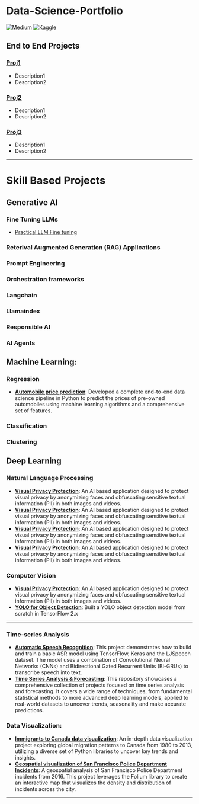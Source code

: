# Data-Science-Portfolio

[![Medium](https://img.shields.io/badge/Medium-12100E?style=for-the-badge&logo=medium&logoColor=white)](https://medium.com/@@akshaykamath2023)
[![Kaggle](https://img.shields.io/badge/Kaggle-035a7d?style=for-the-badge&logo=kaggle&logoColor=white)](https://www.kaggle.com/ak2033)

## End to End Projects ##

### [Proj1](https://github.com/akshay-kamath/Data-Science-Portfolio)
* Description1
* Description2

### [Proj2](https://github.com/akshay-kamath/Data-Science-Portfolio)
* Description1
* Description2

### [Proj3](https://github.com/akshay-kamath/Data-Science-Portfolio)
* Description1
* Description2

----
# Skill Based Projects #

## Generative AI ##

### Fine Tuning LLMs ###

* [Practical LLM Fine tuning](https://github.com/akshay-kamath/Practical-LLM-Fine-Tuning)


### Reterival Augmented Generation (RAG) Applications ###

### Prompt Engineering ###

### Orchestration frameworks ###

### Langchain ###

### Llamaindex ###

### Responsible AI ###

### AI Agents ###


## Machine Learning: ##
### Regression
* __[Automobile price prediction](https://github.com/akshay-kamath/Data-Science-Portfolio/blob/main/Machine%20Learning/Regression/Automobile%20Price%20Prediction%20%20.ipynb)__: Developed a complete end-to-end data science pipeline in Python to predict the prices of pre-owned automobiles using machine learning algorithms and a comprehensive set of features.
### Classification 

### Clustering 


## Deep Learning 

### Natural Language Processing 
* __[Visual Privacy Protection](https://github.com/akshay-kamath/Visual-Privacy-protection)__: An AI based application designed to protect visual privacy by anonymizing faces and obfuscating sensitive textual information (PII) in both images and videos.
* __[Visual Privacy Protection](https://github.com/akshay-kamath/Visual-Privacy-protection)__: An AI based application designed to protect visual privacy by anonymizing faces and obfuscating sensitive textual information (PII) in both images and videos.
* __[Visual Privacy Protection](https://github.com/akshay-kamath/Visual-Privacy-protection)__: An AI based application designed to protect visual privacy by anonymizing faces and obfuscating sensitive textual information (PII) in both images and videos.
* __[Visual Privacy Protection](https://github.com/akshay-kamath/Visual-Privacy-protection)__: An AI based application designed to protect visual privacy by anonymizing faces and obfuscating sensitive textual information (PII) in both images and videos.

### Computer Vision 
* __[Visual Privacy Protection](https://github.com/akshay-kamath/Visual-Privacy-protection)__: An AI based application designed to protect visual privacy by anonymizing faces and obfuscating sensitive textual information (PII) in both images and videos.
* __[YOLO for Object Detection](https://github.com/akshay-kamath/Data-Science-Portfolio/blob/main/Computer%20Vision/YOLO_Object_Detection_from_Scratch.ipynb)__: Built a YOLO object detection model from scratch in TensorFlow 2.x

---
### Time-series Analysis

* __[Automatic Speech Recognition](https://github.com/akshay-kamath/Data-Science-Portfolio/blob/main/Time%20Series%20Analysis/Automatic_Speech_Recognition.ipynb)__: This project demonstrates how to build and train a basic ASR model using TensorFlow, Keras and the LJSpeech dataset. The model uses a combination of Convolutional Neural Networks (CNNs) and Bidirectional Gated Recurrent Units (Bi-GRUs) to transcribe speech into text.
* __[Time Series Analysis & Forecasting](https://github.com/akshay-kamath/Time-Series-with-Python)__: This repository showcases a comprehensive collection of projects focused on time series analysis and forecasting. It covers a wide range of techniques, from fundamental statistical methods to more advanced deep learning models, applied to real-world datasets to uncover trends, seasonality and make accurate predictions.

### Data Visualization:
* __[Immigrants to Canada data visualization](https://nbviewer.jupyter.org/github/akshay-kamath/Data-Science-Portfolio/blob/main/Data%20Visualization/Visualizing%20Global%20Migration%20to%20Canada.ipynb)__: An in-depth data visualization project exploring global migration patterns to Canada from 1980 to 2013, utilizing a diverse set of Python libraries to uncover key trends and insights.
*  __[Geospatial visualization of San Francisco Police Department Incidents](https://nbviewer.org/github/akshay-kamath/Data-Science-Portfolio/blob/main/Data%20Visualization/Geospatial%20visualization%20of%20San%20Francisco%20incidents.ipynb)__: A geospatial analysis of San Francisco Police Department incidents from 2016. This project leverages the Folium library to create an interactive map that visualizes the density and distribution of incidents across the city.
---
